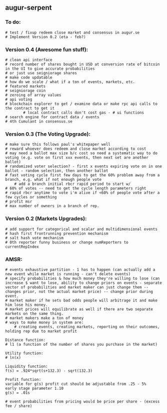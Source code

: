 augur-serpent
-------------

### To do:
	# test / fixup redeem close market and consensus in augur.se
	# Implement Version 0.2 (eta - feb?)

### Version 0.4 (Awesome fun stuff):
	# clean api interface
	# record number of shares bought in USD at conversion rate of bitcoin in the UI to give accurate probabilities
	# or just use seigniorage shares
	# make code updatable 
	# how do we scale / what if a ton of events, markets, etc.
	# featured markets
	# seigniorage coin
	# zeroing of array values
	# api voting
	# blockchain explorer to get / examine data or make rpc api calls to the contract to get it
			# local contract calls don't cost gas - # ui functions
	# search engine for contract data / events
	# 4th Cumulant in consensus.se

### Version 0.3 (The Voting Upgrade):
	# make sure this follows paul's whitepaper well
	# reward whoever does redeem and close market according to cost
	# may need a ballot max size b/c cost so need a systematic way to do voting (e.g. vote on first xxx events, then next set are another ballot)
	# randomized voter selection? - first x events expiring vote on in one ballot - random selection, then another ballot
	# fast voting cycle first few days to get the 60% problem away from a branch, e.g. what if not enough people vote
		# add a branch initial rbcr rapid period to start w/
	# 60% of votes -- need to get the cycle length parameters right
	# rapid rbcr anytime to vote i'm alive if <60% of people vote after a few cycles or something
	# profit msr
	# max number of owners in a branch of rep.

### Version 0.2 (Markets Upgrades):
	# add support for categorical and scalar and multidimensional events
	# hash first frontrunning prevention mechanism
	# salt hash vote mechanism
	# 0th reporter funny business or change numReporters to currentRepIndex

### AMSR:
	# events exhaustive partition - 1 has to happen (can actually add a new event while market is running - can't delete events)
	# specify probabilities & how much money they're willing to lose (can increase $ want to lose, ability to change priors on events - separate vector of probabilities and market maker can just change them -- changes prior, not the actual market price) -- change prior during event.
	# market maker if he sets bad odds people will arbitrage it and make him lose his money.
	# market prices will equilibrate as well if there are two separate markets on the same thing.
	# market makers make a ton of money
	# ways to make money in system are:
		# creating events, creating markets, reporting on their outcomes, holding rep due to market profit

	Distance function:
	# l1 (a function of the number of shares you purchase in the market)

	Utility function:
	# ln(x)

	Liquidity function:
	f(s) = .924*sqrt(s+132.3) - sqrt(132.3)

	Profit function:
	variable for g(s) profit cut should be adjustable from .25 - 5%
	early stage parameter 1.10
	g(s) = .01s

	# event probabilities from pricing would be price per share - (excess fee / share)
